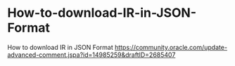 # How-to-download-IR-in-JSON-Format
How to download IR in JSON Format
https://community.oracle.com/update-advanced-comment.jspa?id=14985259&draftID=2685407
